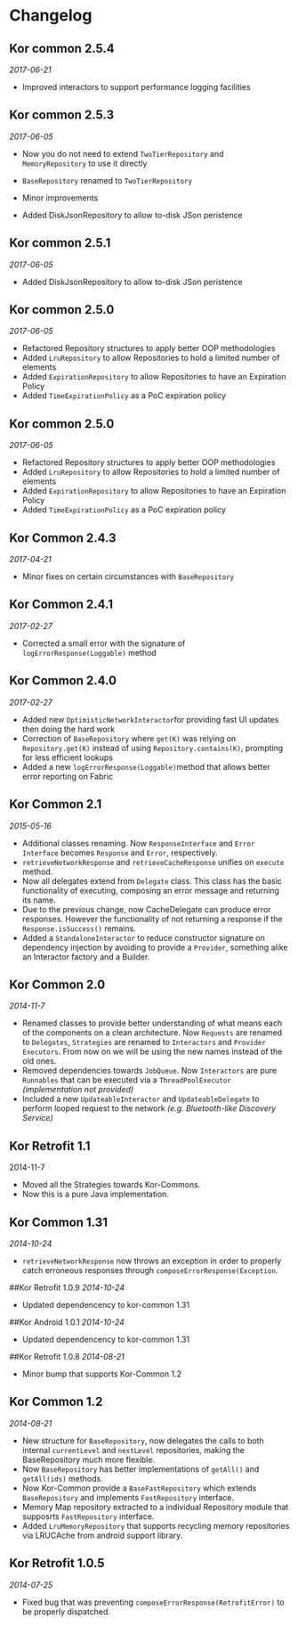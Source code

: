 Changelog
=========
## Kor common 2.5.4
_2017-06-21_

* Improved interactors to support performance logging facilities

## Kor common 2.5.3
_2017-06-05_

* Now you do not need to extend `TwoTierRepository` and `MemoryRepository` to use it directly
* `BaseRepository` renamed to `TwoTierRepository`
* Minor improvements


* Added DiskJsonRepository to allow to-disk JSon peristence 
## Kor common 2.5.1
_2017-06-05_

* Added DiskJsonRepository to allow to-disk JSon peristence 

## Kor common 2.5.0
_2017-06-05_

* Refactored Repository structures to apply better OOP methodologies
* Added `LruRepository` to allow Repositories to hold a limited number of elements
* Added `ExpirationRepository` to allow Repositories to have an Expiration Policy
* Added `TimeExpirationPolicy` as a PoC expiration policy

## Kor common 2.5.0
_2017-06-05_

* Refactored Repository structures to apply better OOP methodologies
* Added `LruRepository` to allow Repositories to hold a limited number of elements
* Added `ExpirationRepository` to allow Repositories to have an Expiration Policy
* Added `TimeExpirationPolicy` as a PoC expiration policy

## Kor Common 2.4.3
_2017-04-21_

* Minor fixes on certain circumstances with `BaseRepository`

## Kor Common 2.4.1
_2017-02-27_

* Corrected a small error with the signature of `logErrorResponse(Loggable)` method

## Kor Common 2.4.0
_2017-02-27_

* Added new `OptimisticNetworkInteractor`for providing fast UI updates then doing the hard work
* Correction of `BaseRepository` where `get(K)` was relying on `Repository.get(K)` instead of using `Repository.contains(K)`, prompting for less efficient lookups
* Added a new `logErrorResponse(Loggable)`method that allows better error reporting on Fabric 

## Kor Common 2.1
_2015-05-16_

* Additional classes renaming. Now `ResponseInterface` and `Error Interface` becomes `Response` and `Error`, respectively.
* `retrieveNetworkResponse` and `retrieveCacheResponse` unifies on `execute` method.
* Now all delegates extend from `Delegate` class. This class has the basic functionality of executing, composing an error message
and returning its name.
* Due to the previous change, now CacheDelegate can produce error responses. However the functionality of not returning a
response if the `Response.isSuccess()` remains.
* Added a `StandaloneInteractor` to reduce constructor signature on dependency injection by avoiding to provide a 
`Provider`, something alike an Interactor factory and a Builder.
 
## Kor Common 2.0
_2014-11-7_

 * Renamed classes to provide better understanding of what means each of the components on a clean architecture. Now `Requests` are renamed
 to `Delegates`, `Strategies` are renamed to `Interactors` and `Provider` `Executors`. From now on we will be using the new names instead of the old ones.
 * Removed dependencies towards `JobQueue`. Now `Interactors` are pure `Runnables` that can be executed via a `ThreadPoolExecutor` _(implementation
 not provided)_
 * Included a new `UpdateableInteractor` and `UpdateableDelegate` to perform looped request to the network _(e.g. Bluetooth-like Discovery Service)_

## Kor Retrofit 1.1
2014-11-7

 * Moved all the Strategies towards Kor-Commons.
 * Now this is a pure Java implementation.

## Kor Common 1.31
_2014-10-24_

 * `retrieveNetworkResponse` now throws an exception in order to properly catch erroneous responses
 through `composeErrorResponse(Exception`.

##Kor Retrofit 1.0.9
_2014-10-24_

 * Updated dependencency to kor-common 1.31

##Kor Android 1.0.1
_2014-10-24_

 * Updated dependencency to kor-common 1.31

##Kor Retrofit 1.0.8
_2014-08-21_

 * Minor bump that supports Kor-Common 1.2
 
## Kor Common 1.2
_2014-08-21_

 * New structure for `BaseRepository`, now delegates the calls to both internal `currentLevel` and
 `nextLevel` repositories, making the BaseRepository much more flexible.
 * Now `BaseRepository` has better implementations of `getAll()` and `getAll(ids)` methods. 
 * Now Kor-Common provide a `BaseFastRepository` which extends `BaseRepository` and implements 
 `FastRepository` interface.
 * Memory Map repository extracted to a individual Repository module that supposrts `FastRepository`
 interface.
 * Added `LruMemoryRepository` that supports recycling memory repositories via LRUCAche from
 android support library.
 
## Kor Retrofit 1.0.5
_2014-07-25_

 * Fixed bug that was preventing `composeErrorResponse(RetrofitError)` to be properly dispatched.